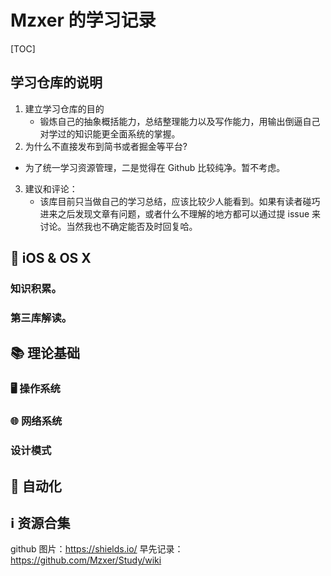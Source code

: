 # Mzxer 的学习记录



[TOC]

## 学习仓库的说明

1. 建立学习仓库的目的
	*	锻炼自己的抽象概括能力，总结整理能力以及写作能力，用输出倒逼自己对学过的知识能更全面系统的掌握。
2. 为什么不直接发布到简书或者掘金等平台?
  * 为了统一学习资源管理，二是觉得在 Github 比较纯净。暂不考虑。
3. 建议和评论：
	* 该库目前只当做自己的学习总结，应该比较少人能看到。如果有读者碰巧进来之后发现文章有问题，或者什么不理解的地方都可以通过提 issue 来讨论。当然我也不确定能否及时回复哈。



##  iOS & OS X
### 知识积累。
### 第三库解读。






## 📚 理论基础

### 🖥️ 操作系统

### 🌐 网络系统
### 设计模式




## 🧰 自动化





## ℹ️ 资源合集

github 图片：https://shields.io/
早先记录：<https://github.com/Mzxer/Study/wiki>



